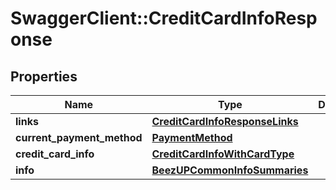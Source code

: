 # SwaggerClient::CreditCardInfoResponse

## Properties
Name | Type | Description | Notes
------------ | ------------- | ------------- | -------------
**links** | [**CreditCardInfoResponseLinks**](CreditCardInfoResponseLinks.md) |  | [optional] 
**current_payment_method** | [**PaymentMethod**](PaymentMethod.md) |  | 
**credit_card_info** | [**CreditCardInfoWithCardType**](CreditCardInfoWithCardType.md) |  | [optional] 
**info** | [**BeezUPCommonInfoSummaries**](BeezUPCommonInfoSummaries.md) |  | [optional] 


